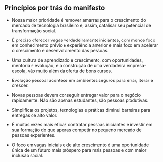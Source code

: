 ## Princípios por trás do **manifesto**

- Nossa maior prioridade é remover amarras para o crescimento do mercado de tecnologia brasileiro 
e, assim, catalisar seu potencial de transformação social.

- É preciso oferecer vagas verdadeiramente iniciantes, com menos foco em conhecimento prévio e 
experiência anterior e mais foco em acelerar o crescimento e desenvolvimento das pessoas.

- Uma cultura de aprendizado e crescimento, com oportunidades, mentoria e evolução, e a  construção 
de uma verdadeira empresa-escola, vão muito além da oferta de bons cursos. 

- Evolução pessoal acontece em ambientes seguros para errar, iterar e crescer.

- Novas pessoas devem conseguir entregar valor para o negócio rapidamente. Não são apenas estudantes, 
são pessoas produtivas.

- Simplificar os projetos, tecnologias e práticas diminui barreiras para entregas de alto valor.

- É muitas vezes mais eficaz contratar pessoas iniciantes e investir em sua formação do que apenas 
competir no pequeno mercado de pessoas experientes.

- O foco em vagas iniciais e de alto crescimento é uma oportunidade única de um futuro mais 
próspero para mais pessoas e com maior inclusão social.
